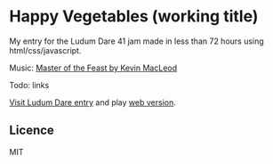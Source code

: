 # Happy Vegetables (working title)

My entry for the Ludum Dare 41 jam made in less than 72 hours using html/css/javascript.

Music: [Master of the Feast by Kevin MacLeod](http://freemusicarchive.org/music/Kevin_MacLeod/Best_of_2014_1461/Master_of_the_Feast)

Todo: links

[Visit Ludum Dare entry](ldjam.com) and play  [web version](https://cwiep.itch.io/).

## Licence
MIT
